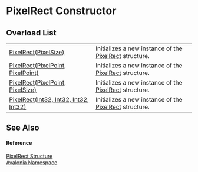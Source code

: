 # PixelRect Constructor


## Overload List
<table>
<tr>
<td><a href="M_Avalonia_PixelRect__ctor_2">PixelRect(PixelSize)</a></td>
<td>Initializes a new instance of the <a href="T_Avalonia_PixelRect">PixelRect</a> structure.</td>
</tr>
<tr>
<td><a href="M_Avalonia_PixelRect__ctor">PixelRect(PixelPoint, PixelPoint)</a></td>
<td>Initializes a new instance of the <a href="T_Avalonia_PixelRect">PixelRect</a> structure.</td>
</tr>
<tr>
<td><a href="M_Avalonia_PixelRect__ctor_1">PixelRect(PixelPoint, PixelSize)</a></td>
<td>Initializes a new instance of the <a href="T_Avalonia_PixelRect">PixelRect</a> structure.</td>
</tr>
<tr>
<td><a href="M_Avalonia_PixelRect__ctor_3">PixelRect(Int32, Int32, Int32, Int32)</a></td>
<td>Initializes a new instance of the <a href="T_Avalonia_PixelRect">PixelRect</a> structure.</td>
</tr>
</table>

## See Also


#### Reference
<a href="T_Avalonia_PixelRect">PixelRect Structure</a>  
<a href="N_Avalonia">Avalonia Namespace</a>  
